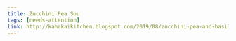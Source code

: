 ```yaml
---
title: Zucchini Pea Sou
tags: [needs-attention]
link: http://kahakaikitchen.blogspot.com/2019/08/zucchini-pea-and-basil-soup-by.html?m=1
---
```


